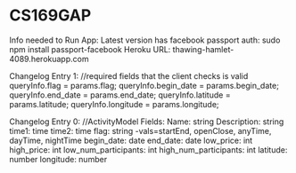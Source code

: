 CS169GAP
========
Info needed to Run App:
	Latest version has facebook passport auth: 
	sudo npm install passport-facebook
	Heroku URL: thawing-hamlet-4089.herokuapp.com

Changelog Entry 1:
	//required fields that the client checks is valid
    queryInfo.flag = params.flag;
    queryInfo.begin_date = params.begin_date;
    queryInfo.end_date = params.end_date;
    queryInfo.latitude = params.latitude;
    queryInfo.longitude = params.longitude;

Changelog Entry 0:
	//ActivityModel Fields:
	Name: string
	Description: string
	time1: time
	time2: time
	flag: string -vals=startEnd, openClose, anyTime, dayTime, nightTime
	begin_date: date
	end_date: date
	low_price: int
	high_price: int
	low_num_participants: int
	high_num_participants: int
	latitude: number
	longitude: number
